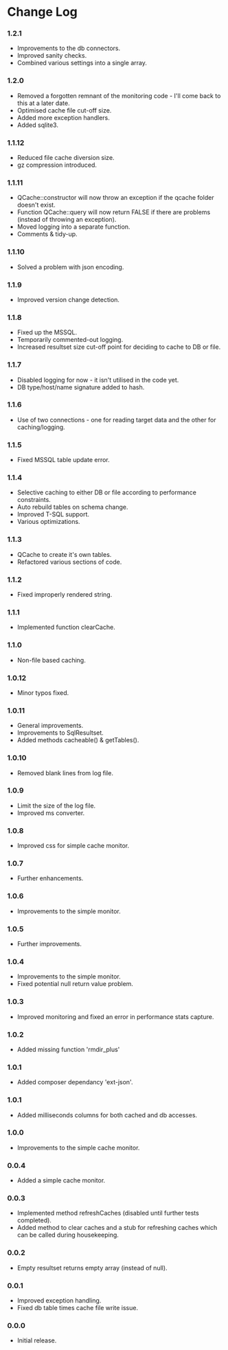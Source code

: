 # Change Log

### 1.2.1
- Improvements to the db connectors.
- Improved sanity checks.
- Combined various settings into a single array.

### 1.2.0
- Removed a forgotten remnant of the monitoring code - I'll come back to this at a later date.
- Optimised cache file cut-off size.
- Added more exception handlers.
- Added sqlite3.

### 1.1.12
- Reduced file cache diversion size.
- gz compression introduced.

### 1.1.11
- QCache::constructor will now throw an exception if the qcache folder doesn't exist. 
- Function QCache::query will now return FALSE if there are problems (instead of throwing an exception).
- Moved logging into a separate function.
- Comments & tidy-up.

### 1.1.10
- Solved a problem with json encoding.

### 1.1.9
- Improved version change detection.

### 1.1.8
- Fixed up the MSSQL.
- Temporarily commented-out logging.
- Increased resultset size cut-off point for deciding to cache to DB or file.

### 1.1.7
- Disabled logging for now - it isn't utilised in the code yet. 
- DB type/host/name signature added to hash.

### 1.1.6
- Use of two connections - one for reading target data and the other for caching/logging.

### 1.1.5
- Fixed MSSQL table update error.

### 1.1.4
- Selective caching to either DB or file according to performance constraints.
- Auto rebuild tables on schema change.
- Improved T-SQL support.
- Various optimizations.

### 1.1.3
- QCache to create it's own tables.
- Refactored various sections of code.

### 1.1.2
- Fixed improperly rendered string.

### 1.1.1
- Implemented function clearCache.

### 1.1.0
- Non-file based caching.

### 1.0.12
- Minor typos fixed.

### 1.0.11
- General improvements.
- Improvements to SqlResultset.
- Added methods cacheable() & getTables().

### 1.0.10
- Removed blank lines from log file.

### 1.0.9
- Limit the size of the log file.
- Improved ms converter.

### 1.0.8
- Improved css for simple cache monitor.

### 1.0.7
- Further enhancements.

### 1.0.6
- Improvements to the simple monitor.

### 1.0.5
- Further improvements.

### 1.0.4
- Improvements to the simple monitor.
- Fixed potential null return value problem.

### 1.0.3
- Improved monitoring and fixed an error in performance stats capture.

### 1.0.2
- Added missing function 'rmdir_plus'

### 1.0.1
- Added composer dependancy 'ext-json'.

### 1.0.1
- Added milliseconds columns for both cached and db accesses.

### 1.0.0
- Improvements to the simple cache monitor.

### 0.0.4
- Added a simple cache monitor.

### 0.0.3
- Implemented method refreshCaches (disabled until further tests completed).
- Added method to clear caches and a stub for refreshing caches which can be called during housekeeping.

### 0.0.2
- Empty resultset returns empty array (instead of null).

### 0.0.1
- Improved exception handling.
- Fixed db table times cache file write issue.

### 0.0.0
- Initial release.
